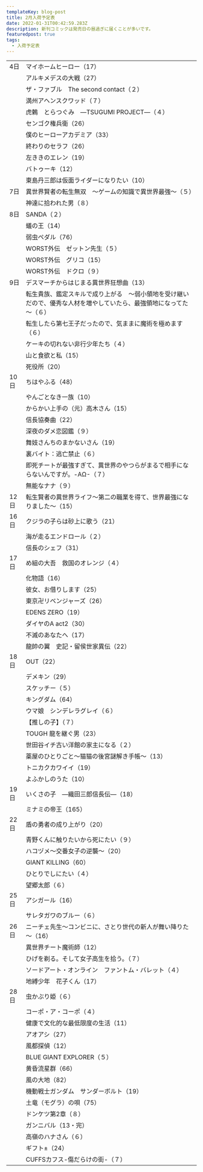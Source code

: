 ```yaml
---
templateKey: blog-post
title: 2月入荷予定表
date: 2022-01-31T00:42:59.283Z
description: 新刊コミックは発売日の昼過ぎに届くことが多いです。
featuredpost: true
tags:
  - 入荷予定表
---
```



|                        |                                                            |
| ---------------------- | ---------------------------------------------------------- |
| <!--StartFragment-->4日 | マイホームヒーロー（17）                                              |
| 　                      | アルキメデスの大戦（27）                                              |
| 　                      | ザ・ファブル　The second contact（２）                               |
| 　                      | 満州アヘンスクワッド（７）                                              |
| 　                      | 虎鶫　とらつぐみ　―TSUGUMI PROJECT―（４）                              |
| 　                      | センゴク権兵衛（26）                                                |
| 　                      | 僕のヒーローアカデミア（33）                                            |
| 　                      | 終わりのセラフ（26）                                                |
| 　                      | 左ききのエレン（19）                                                |
| 　                      | バトゥーキ（12）                                                  |
| 　                      | 東島丹三郎は仮面ライダーになりたい（10）                                      |
| 7日                     | 異世界賢者の転生無双　～ゲームの知識で異世界最強～（５）                               |
| 　                      | 神達に拾われた男（８）                                                |
| 8日                     | SANDA（２）                                                   |
| 　                      | 蟻の王（14）                                                    |
| 　                      | 弱虫ペダル（76）                                                  |
| 　                      | WORST外伝　ゼットン先生（５）                                          |
| 　                      | WORST外伝　グリコ（15）                                            |
| 　                      | WORST外伝　ドクロ（９）                                             |
| 9日                     | デスマーチからはじまる異世界狂想曲（13）                                      |
| 　                      | 転生貴族、鑑定スキルで成り上がる　～弱小領地を受け継いだので、優秀な人材を増やしていたら、最強領地になってた～（６） |
| 　                      | 転生したら第七王子だったので、気ままに魔術を極めます（６）                              |
| 　                      | ケーキの切れない非行少年たち（４）                                          |
| 　                      | 山と食欲と私（15）                                                 |
| 　                      | 死役所（20）                                                    |
| 10日                    | ちはやふる（48）                                                  |
| 　                      | やんごとなき一族（10）                                               |
| 　                      | からかい上手の（元）高木さん（15）                                         |
| 　                      | 信長協奏曲（22）                                                  |
| 　                      | 深夜のダメ恋図鑑（９）                                                |
| 　                      | 舞妓さんちのまかないさん（19）                                           |
| 　                      | 裏バイト：逃亡禁止（６）                                               |
| 　                      | 即死チートが最強すぎて、異世界のやつらがまるで相手にならないんですが。-ΑΩ-（７）                 |
| 　                      | 無能なナナ（９）                                                   |
| 12日                    | 転生賢者の異世界ライフ～第二の職業を得て、世界最強になりました～（15）                       |
| 16日                    | クジラの子らは砂上に歌う（21）                                           |
| 　                      | 海が走るエンドロール（２）                                              |
| 　                      | 信長のシェフ（31）                                                 |
| 17日                    | め組の大吾　救国のオレンジ（４）                                           |
| 　                      | 化物語（16）                                                    |
| 　                      | 彼女、お借りします（25）                                              |
| 　                      | 東京卍リベンジャーズ（26）                                             |
| 　                      | EDENS ZERO（19）                                             |
| 　                      | ダイヤのA act2（30）                                             |
| 　                      | 不滅のあなたへ（17）                                                |
| 　                      | 龍帥の翼　史記・留侯世家異伝（22）                                         |
| 18日                    | OUT（22）                                                    |
| 　                      | デメキン（29）                                                   |
| 　                      | スケッチー（５）                                                   |
| 　                      | キングダム（64）                                                  |
| 　                      | ウマ娘　シンデレラグレイ（６）                                            |
| 　                      | 【推しの子】（７）                                                  |
| 　                      | TOUGH 龍を継ぐ男（23）                                            |
| 　                      | 世田谷イチ古い洋館の家主になる（２）                                         |
| 　                      | 薬屋のひとりごと～猫猫の後宮謎解き手帳～（13）                                   |
| 　                      | トニカクカワイイ（19）                                               |
| 　                      | よふかしのうた（10）                                                |
| 19日                    | いくさの子　―織田三郎信長伝―（18）                                        |
| 　                      | ミナミの帝王（165）                                                |
| 22日                    | 盾の勇者の成り上がり（20）                                             |
| 　                      | 青野くんに触りたいから死にたい（９）                                         |
| 　                      | ハコヅメ～交番女子の逆襲～（20）                                          |
| 　                      | GIANT KILLING（60）                                          |
| 　                      | ひとりでしにたい（４）                                                |
| 　                      | 望郷太郎（６）                                                    |
| 25日                    | アシガール（16）                                                  |
| 　                      | サレタガワのブルー（６）                                               |
| 26日                    | ニーチェ先生～コンビニに、さとり世代の新人が舞い降りた～（16）                           |
| 　                      | 異世界チート魔術師（12）                                              |
| 　                      | ひげを剃る。そして女子高生を拾う。（７）                                       |
| 　                      | ソードアート・オンライン　ファントム・バレット（４）                                 |
| 　                      | 地縛少年　花子くん（17）                                              |
| 28日                    | 虫かぶり姫（６）                                                   |
| 　                      | コーポ・ア・コーポ（４）                                               |
| 　                      | 健康で文化的な最低限度の生活（11）                                         |
| 　                      | アオアシ（27）                                                   |
| 　                      | 風都探偵（12）                                                   |
| 　                      | BLUE GIANT EXPLORER（５）                                     |
| 　                      | 黄昏流星群（66）                                                  |
| 　                      | 風の大地（82）                                                   |
| 　                      | 機動戦士ガンダム　サンダーボルト（19）                                       |
| 　                      | 土竜（モグラ）の唄（75）                                              |
| 　                      | ドンケツ第2章（８）                                                 |
| 　                      | ガンニバル（13・完）                                                |
| 　                      | 高嶺のハナさん（６）                                                 |
| 　                      | ギフト±（24）                                                   |
| 　                      | CUFFSカフス-傷だらけの街-（７）<!--EndFragment-->                      |